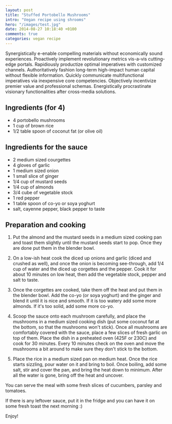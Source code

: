 ```yaml
---
layout: post
title: "Stuffed Portobello Mushrooms"
intro: "Vegan recipe using shrooms"
hero: "/images/test.jpg"
date: 2014-08-27 10:18:40 +0100
comments: true
categories: vegan recipe
---
```


<p class="post-intro">Synergistically e-enable compelling materials without economically sound experiences. Proactively implement revolutionary metrics vis-a-vis cutting-edge portals. Rapidiously productize optimal imperatives with customized channels. Authoritatively fashion long-term high-impact human capital without flexible information. Quickly communicate multifunctional imperatives via inexpensive core competencies. Objectively incentivize premier value and professional schemas. Energistically procrastinate visionary functionalities after cross-media solutions.</p>


## Ingredients (for 4)

   * 4 portobello mushrooms
   * 1 cup of brown rice
   * 1/2 table spoon of coconut fat (or olive oil)

## Ingredients for the sauce

   * 2 medium sized courgettes
   * 4 gloves of garlic
   * 1 medium sized onion
   * 1 small slice of ginger
   * 1/4 cup of mustard seeds
   * 1/4 cup of almonds
   * 3/4 cube of vegetable stock
   * 1 red pepper
   * 1 table spoon of co-yo or soya yoghurt
   * salt, cayenne pepper, black pepper to taste

## Preparation and cooking

  1. Put the almond and the mustard seeds in a medium sized cooking pan and toast them slightly until the mustard seeds start to pop. Once they are done put them in the blender bowl.

  2. On a low-ish heat cook the diced up onions and garlic (diced and crushed as well), and once the onion is becoming see-through, add 1/4 cup of water and the diced up corgettes and the pepper. Cook it for about 10 minutes on low heat, then add the vegetable stock, pepper and salt to taste.

  3. Once the corgettes are cooked, take them off the heat and put them in the blender bowl. Add the co-yo (or soya yoghurt) and the ginger and blend it until it is nice and smooth. If it is too watery add some more almonds. If it's too solid, add some more co-yo.

  4. Scoop the sauce onto each mushroom carefully, and place the mushrooms in a medium sized cooking dish (put some coconut fat at the bottom, so that the mushrooms won't stick). Once all mushrooms are comfortably covered with the sauce, place a few slices of fresh garlic on top of them. Place the dish in a preheated oven (425F or 230C) and cook for 30 minutes. Every 10 minutes check on the oven and move the mushrooms a bit around to make sure they don't stick to the bottom.

  5. Place the rice in a medium sized pan on medium heat. Once the rice starts sizzling, pour water on it and bring to boil. Once boiling, add some salt, stir and cover the pan, and bring the heat down to minimum. After all the water is gone, bring off the heat and uncover.

You can serve the meal with some fresh slices of cucumbers, parsley and tomatoes.

If there is any leftover sauce, put it in the fridge and you can have it on some fresh toast the next morning :)

Enjoy!

